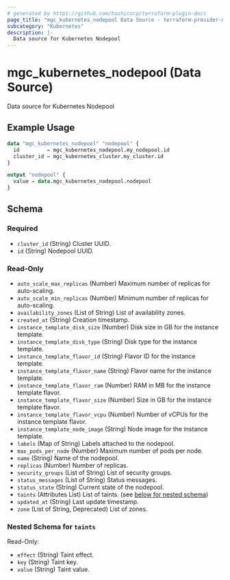```yaml
---
# generated by https://github.com/hashicorp/terraform-plugin-docs
page_title: "mgc_kubernetes_nodepool Data Source - terraform-provider-mgc"
subcategory: "Kubernetes"
description: |-
  Data source for Kubernetes Nodepool
---
```


# mgc_kubernetes_nodepool (Data Source)

Data source for Kubernetes Nodepool

## Example Usage

```terraform
data "mgc_kubernetes_nodepool" "nodepool" {
  id         = mgc_kubernetes_nodepool.my_nodepool.id
  cluster_id = mgc_kubernetes_cluster.my_cluster.id
}

output "nodepool" {
  value = data.mgc_kubernetes_nodepool.nodepool
}
```

<!-- schema generated by tfplugindocs -->
## Schema

### Required

- `cluster_id` (String) Cluster UUID.
- `id` (String) Nodepool UUID.

### Read-Only

- `auto_scale_max_replicas` (Number) Maximum number of replicas for auto-scaling.
- `auto_scale_min_replicas` (Number) Minimum number of replicas for auto-scaling.
- `availability_zones` (List of String) List of availability zones.
- `created_at` (String) Creation timestamp.
- `instance_template_disk_size` (Number) Disk size in GB for the instance template.
- `instance_template_disk_type` (String) Disk type for the instance template.
- `instance_template_flavor_id` (String) Flavor ID for the instance template.
- `instance_template_flavor_name` (String) Flavor name for the instance template.
- `instance_template_flavor_ram` (Number) RAM in MB for the instance template flavor.
- `instance_template_flavor_size` (Number) Size in GB for the instance template flavor.
- `instance_template_flavor_vcpu` (Number) Number of vCPUs for the instance template flavor.
- `instance_template_node_image` (String) Node image for the instance template.
- `labels` (Map of String) Labels attached to the nodepool.
- `max_pods_per_node` (Number) Maximum number of pods per node.
- `name` (String) Name of the nodepool.
- `replicas` (Number) Number of replicas.
- `security_groups` (List of String) List of security groups.
- `status_messages` (List of String) Status messages.
- `status_state` (String) Current state of the nodepool.
- `taints` (Attributes List) List of taints. (see [below for nested schema](#nestedatt--taints))
- `updated_at` (String) Last update timestamp.
- `zone` (List of String, Deprecated) List of zones.

<a id="nestedatt--taints"></a>
### Nested Schema for `taints`

Read-Only:

- `effect` (String) Taint effect.
- `key` (String) Taint key.
- `value` (String) Taint value.
